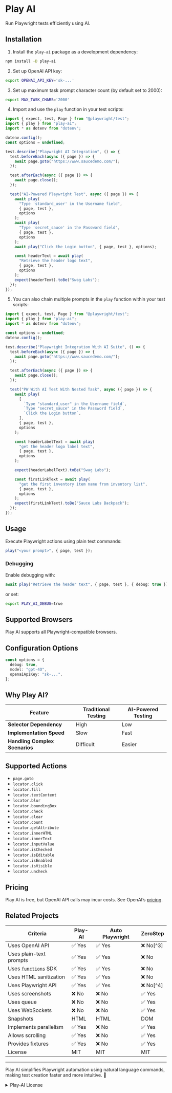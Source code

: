 # Play AI

Run Playwright tests efficiently using AI.

## Installation

1. Install the `play-ai` package as a development dependency:

```bash
npm install -D play-ai
```

2. Set up OpenAI API key:

```bash
export OPENAI_API_KEY='sk-...'
```

3. Set up maximum task prompt character count (by default set to 2000):

```bash
export MAX_TASK_CHARS='2000'
```

4. Import and use the `play` function in your test scripts:

```ts
import { expect, test, Page } from "@playwright/test";
import { play } from "play-ai";
import * as dotenv from "dotenv";

dotenv.config();
const options = undefined;

test.describe("Playwright AI Integration", () => {
  test.beforeEach(async ({ page }) => {
    await page.goto("https://www.saucedemo.com/");
  });

  test.afterEach(async ({ page }) => {
    await page.close();
  });

  test("AI-Powered Playwright Test", async ({ page }) => {
    await play(
      "Type 'standard_user' in the Username field",
      { page, test },
      options
    );
    await play(
      "Type 'secret_sauce' in the Password field",
      { page, test },
      options
    );
    await play("Click the Login button", { page, test }, options);

    const headerText = await play(
      "Retrieve the header logo text",
      { page, test },
      options
    );
    expect(headerText).toBe("Swag Labs");
  });
});
```

5. You can also chain multiple prompts in the `play` function within your test scripts:

```ts
import { expect, test, Page } from "@playwright/test";
import { play } from "play-ai";
import * as dotenv from "dotenv";

const options = undefined;
dotenv.config();

test.describe("Playwright Integration With AI Suite", () => {
  test.beforeEach(async ({ page }) => {
    await page.goto("https://www.saucedemo.com/");
  });

  test.afterEach(async ({ page }) => {
    await page.close();
  });

  test("PW With AI Test With Nested Task", async ({ page }) => {
    await play(
      [
        `Type "standard_user" in the Username field`,
        `Type "secret_sauce" in the Password field`,
        `Click the Login button`,
      ],
      { page, test },
      options
    );

    const headerLabelText = await play(
      "get the header logo label text",
      { page, test },
      options
    );

    expect(headerLabelText).toBe("Swag Labs");

    const firstLinkText = await play(
      "get the first inventory item name from inventory list",
      { page, test },
      options
    );
    expect(firstLinkText).toBe("Sauce Labs Backpack");
  });
});
```

## Usage

Execute Playwright actions using plain text commands:

```ts
play("<your prompt>", { page, test });
```

### Debugging

Enable debugging with:

```ts
await play("Retrieve the header text", { page, test }, { debug: true });
```

or set:

```bash
export PLAY_AI_DEBUG=true
```

## Supported Browsers

Play AI supports all Playwright-compatible browsers.

## Configuration Options

```ts
const options = {
  debug: true,
  model: "gpt-4O",
  openaiApiKey: "sk-...",
};
```

## Why Play AI?

| Feature                        | Traditional Testing | AI-Powered Testing |
| ------------------------------ | ------------------- | ------------------ |
| **Selector Dependency**        | High                | Low                |
| **Implementation Speed**       | Slow                | Fast               |
| **Handling Complex Scenarios** | Difficult           | Easier             |

## Supported Actions

- `page.goto`
- `locator.click`
- `locator.fill`
- `locator.textContent`
- `locator.blur`
- `locator.boundingBox`
- `locator.check`
- `locator.clear`
- `locator.count`
- `locator.getAttribute`
- `locator.innerHTML`
- `locator.innerText`
- `locator.inputValue`
- `locator.isChecked`
- `locator.isEditable`
- `locator.isEnabled`
- `locator.isVisible`
- `locator.uncheck`

## Pricing

Play AI is free, but OpenAI API calls may incur costs. See OpenAI’s [pricing](https://openai.com/pricing/).

## Related Projects

| Criteria                                                                              | Play-AI | Auto Playwright | ZeroStep  |
| ------------------------------------------------------------------------------------- | ------- | --------------- | --------- |
| Uses OpenAI API                                                                       | ✅ Yes  | ✅ Yes          | ❌ No[^3] |
| Uses plain-text prompts                                                               | ✅ Yes  | ✅ Yes          | ❌ No     |
| Uses [`functions`](https://www.npmjs.com/package/openai#automated-function-calls) SDK | ✅ Yes  | ✅ Yes          | ❌ No     |
| Uses HTML sanitization                                                                | ✅ Yes  | ✅ Yes          | ❌ No     |
| Uses Playwright API                                                                   | ✅ Yes  | ✅ Yes          | ❌ No[^4] |
| Uses screenshots                                                                      | ❌ No   | ❌ No           | ✅ Yes    |
| Uses queue                                                                            | ❌ No   | ❌ No           | ✅ Yes    |
| Uses WebSockets                                                                       | ❌ No   | ❌ No           | ✅ Yes    |
| Snapshots                                                                             | HTML    | HTML            | DOM       |
| Implements parallelism                                                                | ✅ Yes  | ❌ No           | ✅ Yes    |
| Allows scrolling                                                                      | ✅ Yes  | ❌ No           | ✅ Yes    |
| Provides fixtures                                                                     | ✅ Yes  | ❌ No           | ✅ Yes    |
| License                                                                               | MIT     | MIT             | MIT       |

---

Play AI simplifies Playwright automation using natural language commands, making test creation faster and more intuitive. 🚀

<details>
  <summary>Play-AI License</summary>

```
MIT License

Copyright (c) 2025 Muralidharan Rajendran (muralidharan92)

Permission is hereby granted, free of charge, to any person obtaining a copy
of this software and associated documentation files (the "Software"), to deal
in the Software without restriction, including without limitation the rights
to use, copy, modify, merge, publish, distribute, sublicense, and/or sell
copies of the Software, and to permit persons to whom the Software is
furnished to do so, subject to the following conditions:

The above copyright notice and this permission notice shall be included in all
copies or substantial portions of the Software.

THE SOFTWARE IS PROVIDED "AS IS", WITHOUT WARRANTY OF ANY KIND, EXPRESS OR
IMPLIED, INCLUDING BUT NOT LIMITED TO THE WARRANTIES OF MERCHANTABILITY,
FITNESS FOR A PARTICULAR PURPOSE AND NONINFRINGEMENT. IN NO EVENT SHALL THE
AUTHORS OR COPYRIGHT HOLDERS BE LIABLE FOR ANY CLAIM, DAMAGES OR OTHER
LIABILITY, WHETHER IN AN ACTION OF CONTRACT, TORT OR OTHERWISE, ARISING FROM,
OUT OF OR IN CONNECTION WITH THE SOFTWARE OR THE USE OR OTHER DEALINGS IN THE
SOFTWARE.
```

</details>

